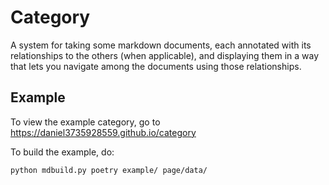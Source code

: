 # Category

A system for taking some markdown documents, each annotated with its
relationships to the others (when applicable), and displaying them in
a way that lets you navigate among the documents using those
relationships.

## Example

To view the example category, go to https://daniel3735928559.github.io/category

To build the example, do: 

```
python mdbuild.py poetry example/ page/data/
```

